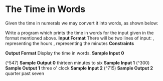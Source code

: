 # The Time in Words

Given the time in numerals we may convert it into words, as shown below:

Write a program which prints the time in words for the input given in the format mentioned above.
**Input Format**
There will be two lines of input:
, representing the hours
, representing the minutes
**Constraints**

**Output Format**
Display the time in words.
**Sample Input 0**

(^547)
**Sample Output 0**
thirteen minutes to six
**Sample Input 1**
(^300)
**Sample Output 1**
three o' clock
**Sample Input 2**
(^715)
**Sample Output 2**
quarter past seven
